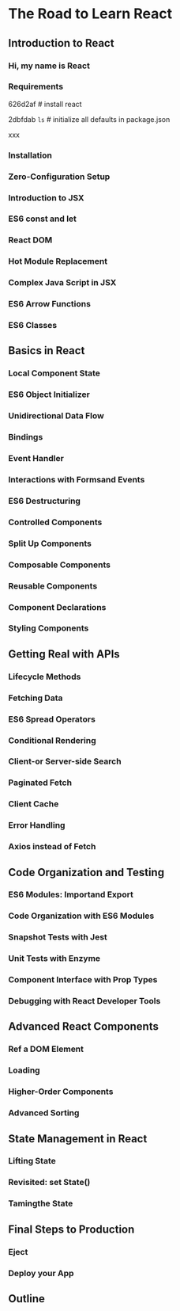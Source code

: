 # The Road to Learn React

## Introduction to React 

### Hi, my name is React

### Requirements

626d2af  # install react

2dbfdab `ls` # initialize all defaults in package.json

xxx

### Installation

### Zero-Configuration Setup
### Introduction to JSX
### ES6 const and let
### React DOM
### Hot Module Replacement
### Complex Java Script in JSX
### ES6 Arrow Functions 
### ES6 Classes 

## Basics in React

### Local Component State 
### ES6 Object Initializer 
### Unidirectional Data Flow
### Bindings
### Event Handler
### Interactions with Formsand Events 
### ES6 Destructuring 
### Controlled Components
### Split Up Components 
### Composable Components
### Reusable Components
### Component Declarations 
### Styling Components

## Getting Real with APIs 

### Lifecycle Methods 
### Fetching Data
### ES6 Spread Operators 
### Conditional Rendering 
### Client-or Server-side Search
### Paginated Fetch
### Client Cache 
### Error Handling 
### Axios instead of Fetch 

## Code Organization and Testing 

### ES6 Modules: Importand Export 
### Code Organization with ES6 Modules 
### Snapshot Tests with Jest 
### Unit Tests with Enzyme 
### Component Interface with Prop Types 
### Debugging with React Developer Tools 

## Advanced React Components 

### Ref a DOM Element 
### Loading 
### Higher-Order Components 
### Advanced Sorting 

## State Management in React 

### Lifting State 
### Revisited: set State() 
### Tamingthe State 

## Final Steps to Production 

### Eject 
### Deploy your App 

## Outline 

